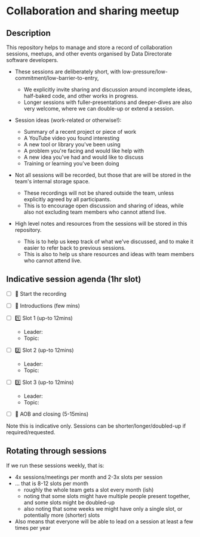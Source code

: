 # Collaboration and sharing meetup

## Description

This repository helps to manage and store a record of collaboration sessions,
meetups, and other events organised by Data Directorate software developers.

- These sessions are deliberately short, with low-pressure/low-commitment/low-barrier-to-entry,
  - We explicitly invite sharing and discussion around incomplete ideas, 
    half-baked code, and other works in progress.
  - Longer sessions with fuller-presentations and deeper-dives are also very welcome,
    where we can double-up or extend a session.

- Session ideas (work-related or otherwise!):
  - Summary of a recent project or piece of work
  - A YouTube video you found interesting
  - A new tool or library you've been using
  - A problem you're facing and would like help with
  - A new idea you've had and would like to discuss
  - Training or learning you've been doing

- Not all sessions will be recorded, but those that are will be stored in the team's internal storage space.
   - These recordings will not be shared outside the team, unless explicitly agreed by all participants.
   - This is to encourage open discussion and sharing of ideas,
     while also not excluding team members who cannot attend live.

- High level notes and resources from the sessions will be stored in this repository.
  - This is to help us keep track of what we've discussed, and to make it easier to refer back to previous sessions.
  - This is also to help us share resources and ideas with team members who cannot attend live.


## Indicative session agenda (1hr slot)

- [ ] 🎥 Start the recording
- [ ] 👋 Introductions (few mins)
- [ ] 1️⃣ Slot 1 (up-to 12mins)
  - Leader:
  - Topic:
- [ ] 2️⃣ Slot 2 (up-to 12mins)
  - Leader:
  - Topic:
- [ ] 3️⃣ Slot 3 (up-to 12mins)
  - Leader:
  - Topic:
- [ ] 🚪 AOB and closing (5-15mins)


Note this is indicative only. 
Sessions can be shorter/longer/doubled-up if required/requested.


## Rotating through sessions

If we run these sessions weekly, that is:
- 4x sessions/meetings per month and 2-3x slots per session
- ... that is 8-12 slots per month
  - roughly the whole team gets a slot every month (ish)
  - noting that some slots might have multiple people present together, and some slots might be doubled-up
  - also noting that some weeks we might have only a single slot, or potentially more (shorter) slots
- Also means that everyone will be able to lead on a session at least a few times per year


